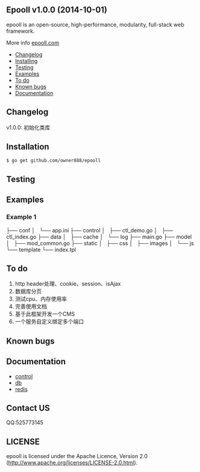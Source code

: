 ## Epooll v1.0.0 (2014-10-01)

epooll is an open-source, high-performance, modularity, full-stack web framework.

More info [epooll.com](http://www.epooll.com)

* [Changelog](https://github.com/owner888/epooll/blob/master/README.md#changelog)
* [Installing](https://github.com/owner888/epooll/blob/master/README.md#installing)
* [Testing](https://github.com/owner888/epooll/blob/master/README.md#testing)
* [Examples](https://github.com/owner888/epooll/blob/master/README.md#examples)
* [To do](https://github.com/owner888/epooll/blob/master/README.md#to-do)
* [Known bugs](https://github.com/owner888/epooll/blob/master/README.md#known-bugs)
* [Documentation](https://github.com/owner888/epooll/blob/master/README.md#documentation)

## Changelog

v1.0.0: 初始化类库

## Installation

    $ go get github.com/owner888/epooll

## Testing


## Examples

### Example 1

├── conf
│   └── app.ini
├── control
│   ├── ctl_demo.go
│   ├── ctl_index.go
├── data
│   ├── cache
│   └── log
├── main.go
├── model
│   ├── mod_common.go
├── static
│   ├── css
│   ├── images
│   └── js
└── template
    └── index.tpl

## To do

1. http header处理、cookie、session、isAjax
2. 数据库分页
3. 测试cpu、内存使用率
4. 完善使用文档
5. 基于此框架开发一个CMS
6. 一个服务自定义绑定多个端口

## Known bugs


## Documentation
* [control](http://www.godoc.org/pkg/github.com/owner888/epooll/control)
* [db](http://www.godoc.org/pkg/github.com/owner888/epooll/db)
* [redis](http://www.godoc.org/pkg/github.com/owner888/epooll/redis)

## Contact US
QQ:525773145

## LICENSE

epooll is licensed under the Apache Licence, Version 2.0
(http://www.apache.org/licenses/LICENSE-2.0.html).
